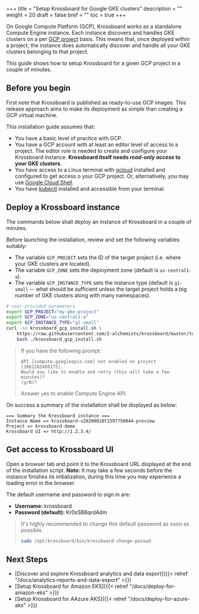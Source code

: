 +++
title = "Setup Krossboard for Google GKE clusters"
description = ""
weight = 20
draft = false
bref = ""
toc = true 
+++

On Google Compute Platform (GCP), Krossboard works as a standalone Compute Engine instance. Each instance discovers and handles GKE clusters on a per [GCP project](https://cloud.google.com/resource-manager/docs/creating-managing-projects) basis. This means that, once deployed within a project, the instance does automatically discover and handle all your GKE clusters belonging to that project. 

This guide shows how to setup Krossboard for a given GCP project in a couple of minutes.

## Before you begin
First note that Krossboard is published as ready-to-use GCP images. This release approach aims to make its deployment as simple than creating a GCP virtual machine.

This installation guide assumes that:

* You have a basic level of practice with GCP.
* You have a GCP account with at least an editor level of access to a project. The editor role is needed to create and configure your Krossboard instance. **Krossboard itself needs _read-only access_ to your GKE clusters**.
* You have access to a Linux terminal with [gcloud](https://cloud.google.com/sdk) installed and configured to get access o your GCP project. Or, alternatively, you may use [Google Cloud Shell](https://cloud.google.com/shell).
* You have [kubectl](https://kubernetes.io/fr/docs/tasks/tools/install-kubectl/) installed and accessible from your terminal.

## Deploy a Krossboard instance
The commands below shall deploy an instance of Krossboard in a couple of minutes.

Before launching the installation, review and set the following variables suitably:
  * The variable `GCP_PROJECT` sets the ID of the target project (i.e. where your GKE clusters are located).
  * The variable `GCP_ZONE` sets the deployment zone (default is `us-central1-a`). 
  * The variable `GCP_INSTANCE_TYPE` sets the instance type (default is `g1-small` -- what should be sufficient unless the target project holds a big number of GKE clusters along with many namespaces).

```bash
# user-provided parameters
export GCP_PROJECT="my-gke-project"
export GCP_ZONE="us-central1-a"
export GCP_INSTANCE_TYPE="g1-small" 
curl -so krossboard_gcp_install.sh \
    https://raw.githubusercontent.com/2-alchemists/krossboard/master/tooling/setup/krossboard_gcp_install.sh && \
    bash ./krossboard_gcp_install.sh
```

> If you have the following prompt:
> ```
> API [compute.googleapis.com] not enabled on project [1062262466175]. 
> Would you like to enable and retry (this will take a few minutes)? 
> (y/N)?
> ```
>  Answer `y`es to enable Compute Engine API.

On success a summary of the installation shall be displayed as below:
```
=== Summary the Krossboard instance ===
Instance Name => krossboard-v20200818t1597750044-preview
Project => krossboard-demo
Krossboard UI => http://1.2.3.4/
```

## Get access to Krossboard UI
Open a browser tab and point it to the Krossboard URL displayed at the end of the installation script. **Note:** It may take a few seconds before the instance finishes its initialization, during this time you may experience a loading error in the browser.

The default username and password to sign in are:

* **Username:** krossboard
* **Password (default):** Kr0sSB8qrdAdm

> It's highly recommended to change this default password as soon as possible. 
> ```bash
> sudo /opt/krossboard/bin/krossboard-change-passwd
> ```

## Next Steps
* [Discover and explore Krossboard analytics and data export]({{< relref "/docs/analytics-reports-and-data-export" >}})
* [Setup Krossboard for Amazon EKS]({{< relref "/docs/deploy-for-amazon-eks" >}})
* [Setup Krossboard for AAzure AKS]({{< relref "/docs/deploy-for-azure-aks" >}})